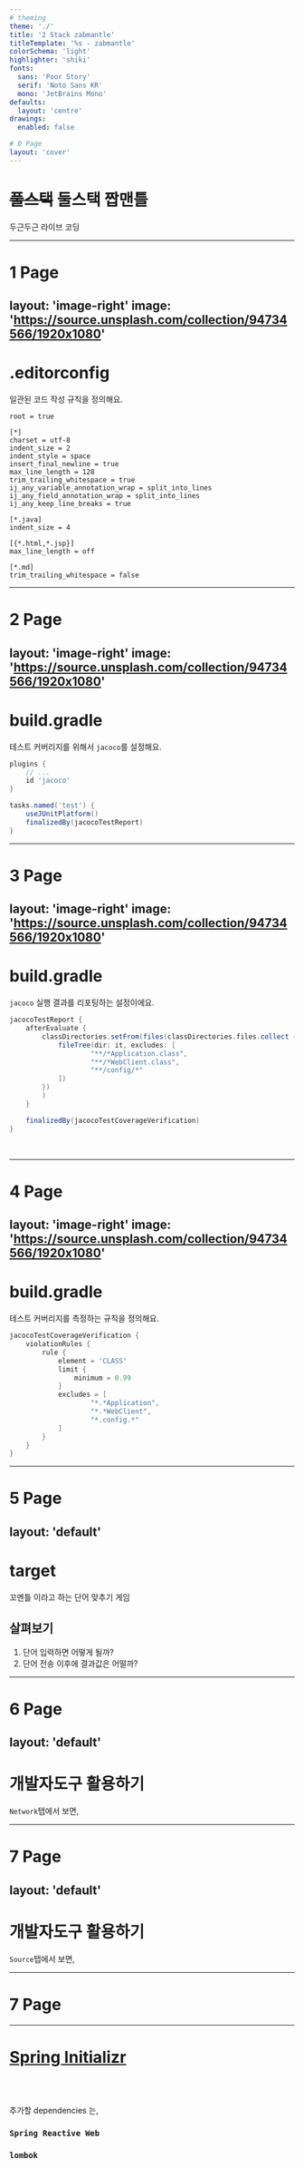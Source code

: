 ```yaml
---
# theming
theme: './'
title: '2 Stack zabmantle'
titleTemplate: '%s - zabmantle'
colorSchema: 'light'
highlighter: 'shiki'
fonts:
  sans: 'Poor Story'
  serif: 'Noto Sans KR'
  mono: 'JetBrains Mono'
defaults:
  layout: 'centre'
drawings: 
  enabled: false

# 0 Page
layout: 'cover'
---
```

# ~~풀스택~~ 둘스택 짭맨틀
두근두근 라이브 코딩


---
# 1 Page
layout: 'image-right'
image: 'https://source.unsplash.com/collection/94734566/1920x1080'
---
# .editorconfig
일관된 코드 작성 규칙을 정의해요.
```
root = true

[*]
charset = utf-8
indent_size = 2
indent_style = space
insert_final_newline = true
max_line_length = 128
trim_trailing_whitespace = true
ij_any_variable_annotation_wrap = split_into_lines
ij_any_field_annotation_wrap = split_into_lines
ij_any_keep_line_breaks = true

[*.java]
indent_size = 4

[{*.html,*.jsp}]
max_line_length = off

[*.md]
trim_trailing_whitespace = false
```

---
# 2 Page
layout: 'image-right'
image: 'https://source.unsplash.com/collection/94734566/1920x1080'
---
# build.gradle
테스트 커버리지를 위해서 `jacoco`를 설정해요.

```groovy {3|8}
plugins {
    // ...
    id 'jacoco'
}

tasks.named('test') {
    useJUnitPlatform()
    finalizedBy(jacocoTestReport)
}

```

---
# 3 Page
layout: 'image-right'
image: 'https://source.unsplash.com/collection/94734566/1920x1080'
---
# build.gradle
`jacoco` 실행 결과를 리포팅하는 설정이에요.
```groovy {all|4-7|13}
jacocoTestReport {
    afterEvaluate {
        classDirectories.setFrom(files(classDirectories.files.collect {
            fileTree(dir: it, excludes: [
                    "**/*Application.class",
                    "**/*WebClient.class",
                    "**/config/*"
            ])
        })
        )
    }

    finalizedBy(jacocoTestCoverageVerification)
}
```

<v-click>
<img class="image01">
</v-click>
<v-click>
<img class="image02">
</v-click>

---
# 4 Page
layout: 'image-right'
image: 'https://source.unsplash.com/collection/94734566/1920x1080'
---
# build.gradle
테스트 커버리지를 측정하는 규칙을 정의해요.
```groovy {all|6|9-11}
jacocoTestCoverageVerification {
    violationRules {
        rule {
            element = 'CLASS'
            limit {
                minimum = 0.99
            }
            excludes = [
                    "*.*Application",
                    "*.*WebClient",
                    "*.config.*"
            ]
        }
    }
}
```

---
# 5 Page
layout: 'default'
---
# target
꼬멘틀 이라고 하는 단어 맞추기 게임

## 살펴보기
1. 단어 입력하면 어떻게 될까?
2. 단어 전송 이후에 결과값은 어떨까? 

<div class="image03"></div>


---
# 6 Page
layout: 'default'
---
# 개발자도구 활용하기
`Network`탭에서 보면,  

<div class="image04"></div>


---
# 7 Page
layout: 'default'
---
# 개발자도구 활용하기
`Source`탭에서 보면,  

<div class="image05"></div>

---
# 7 Page
---
# [Spring Initializr](https://start.spring.io/)

<br><br>

추가할 dependencies 는,
### `Spring Reactive Web`
### `lombok`

